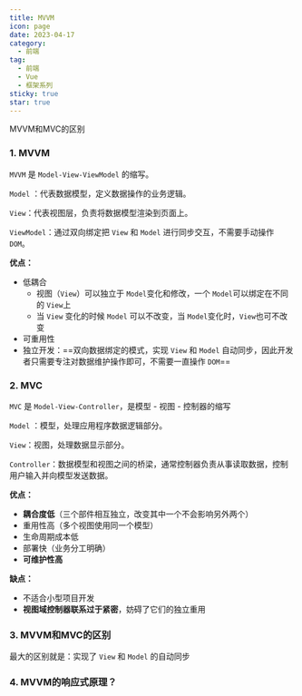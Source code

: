 ```yaml
---
title: MVVM
icon: page
date: 2023-04-17
category:
  - 前端
tag:
  - 前端
  - Vue
  - 框架系列
sticky: true
star: true
---
```


MVVM和MVC的区别

<!-- more -->

### 1. MVVM

`MVVM` 是 `Model-View-ViewModel` 的缩写。

`Model` ：代表数据模型，定义数据操作的业务逻辑。

`View`：代表视图层，负责将数据模型渲染到页面上。

`ViewModel`：通过双向绑定把 `View` 和 `Model` 进行同步交互，不需要手动操作 `DOM`。

**优点：**

- 低耦合
  - 视图（`View`）可以独立于 `Model`变化和修改，一个 `Model`可以绑定在不同的 `View`上
  - 当 `View` 变化的时候 `Model` 可以不改变，当 `Model`变化时，`View`也可不改变
- 可重用性
- 独立开发：==双向数据绑定的模式，实现 `View` 和 `Model` 自动同步，因此开发者只需要专注对数据维护操作即可，不需要一直操作 `DOM`==

### 2. MVC

`MVC` 是 `Model-View-Controller`，是模型 - 视图 - 控制器的缩写

`Model` ：模型，处理应用程序数据逻辑部分。

`View`：视图，处理数据显示部分。

`Controller`：数据模型和视图之间的桥梁，通常控制器负责从事读取数据，控制用户输入并向模型发送数据。

**优点：**

- **耦合度低**（三个部件相互独立，改变其中一个不会影响另外两个）
- 重用性高（多个视图使用同一个模型）
- 生命周期成本低
- 部署快（业务分工明确）
- **可维护性高**

**缺点：**

- 不适合小型项目开发
- **视图域控制器联系过于紧密**，妨碍了它们的独立重用

### 3. MVVM和MVC的区别

最大的区别就是：实现了 `View` 和 `Model` 的自动同步

### 4. MVVM的响应式原理？


